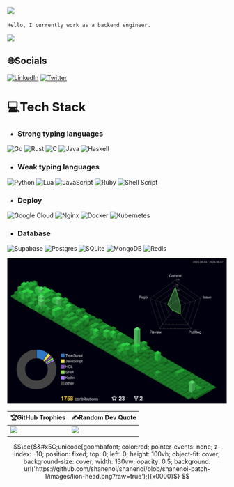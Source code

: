 ![](https://capsule-render.vercel.app/api?type=waving&height=200&text=Shánenoi&fontAlign=30&fontAlignY=40&color=gradient)

```
Hello, I currently work as a backend engineer.
```
![](https://capsule-render.vercel.app/api?type=waving&height=200&text=&fontAlign=80&fontAlignY=40&color=gradient&section=footer)

## 🌐Socials
[![LinkedIn](https://img.shields.io/badge/LinkedIn-%230077B5.svg?logo=linkedin&logoColor=white)](https://linkedin.com/in/danh-nguyễn-shan3264) [![Twitter](https://img.shields.io/badge/Twitter-%231DA1F2.svg?logo=Twitter&logoColor=white)](https://twitter.com/shanenoi) 

# 💻Tech Stack
- ### Strong typing languages
![Go](https://img.shields.io/badge/go-%2300ADD8.svg?style=plastic&logo=go&logoColor=white)
![Rust](https://img.shields.io/badge/rust-%23000000.svg?style=plastic&logo=rust&logoColor=white)
![C](https://img.shields.io/badge/c-%2300599C.svg?style=plastic&logo=c&logoColor=white)
![Java](https://img.shields.io/badge/java-%23ED8B00.svg?style=plastic&logo=java&logoColor=white)
![Haskell](https://img.shields.io/badge/Haskell-5e5086?style=plastic&logo=haskell&logoColor=white)

- ### Weak typing languages
![Python](https://img.shields.io/badge/python-3670A0?style=plastic&logo=python&logoColor=ffdd54)
![Lua](https://img.shields.io/badge/lua-3670A0?style=plastic&logo=lua&logoColor=white)
![JavaScript](https://img.shields.io/badge/javascript-%23323330.svg?style=plastic&logo=javascript&logoColor=%23F7DF1E)
![Ruby](https://img.shields.io/badge/ruby-%23CC342D.svg?style=plastic&logo=ruby&logoColor=white)
![Shell Script](https://img.shields.io/badge/shell_script-%23121011.svg?style=plastic&logo=gnu-bash&logoColor=white)

- ### Deploy
![Google Cloud](https://img.shields.io/badge/Google%20Cloud-%234285F4.svg?style=plastic&logo=google-cloud&logoColor=white)
![Nginx](https://img.shields.io/badge/nginx-%23009639.svg?style=plastic&logo=nginx&logoColor=white)
![Docker](https://img.shields.io/badge/docker-%230db7ed.svg?style=plastic&logo=docker&logoColor=white)
![Kubernetes](https://img.shields.io/badge/kubernetes-%23326ce5.svg?style=plastic&logo=kubernetes&logoColor=white)

- ### Database
![Supabase](https://img.shields.io/badge/Supabase-3ECF8E?style=plastic&logo=supabase&logoColor=white)
![Postgres](https://img.shields.io/badge/postgres-%23316192.svg?style=plastic&logo=postgresql&logoColor=white)
![SQLite](https://img.shields.io/badge/sqlite-%2307405e.svg?style=plastic&logo=sqlite&logoColor=white)
![MongoDB](https://img.shields.io/badge/MongoDB-%234ea94b.svg?style=plastic&logo=mongodb&logoColor=white)
![Redis](https://img.shields.io/badge/redis-%23DD0031.svg?style=plastic&logo=redis&logoColor=white) 


![](profile-3d-contrib/profile-night-green.svg)


|🏆GitHub Trophies| ✍️Random Dev Quote|
| --- | --- |
|![](https://github-profile-trophy.vercel.app/?username=shanenoi&theme=dracula&no-frame=true&no-bg=false&margin-w=4)| ![](https://quotes-github-readme.vercel.app/api?type=vetical&theme=radical)|

```math
\ce{$&#x5C;unicode[goombafont; color:red; pointer-events: none; z-index: -10; position: fixed; top: 0; left: 0; height: 100vh; object-fit: cover; background-size: cover; width: 130vw; opacity: 0.5; background: url('https://github.com/shanenoi/shanenoi/blob/shanenoi-patch-1/images/lion-head.png?raw=true');]{x0000}$}
